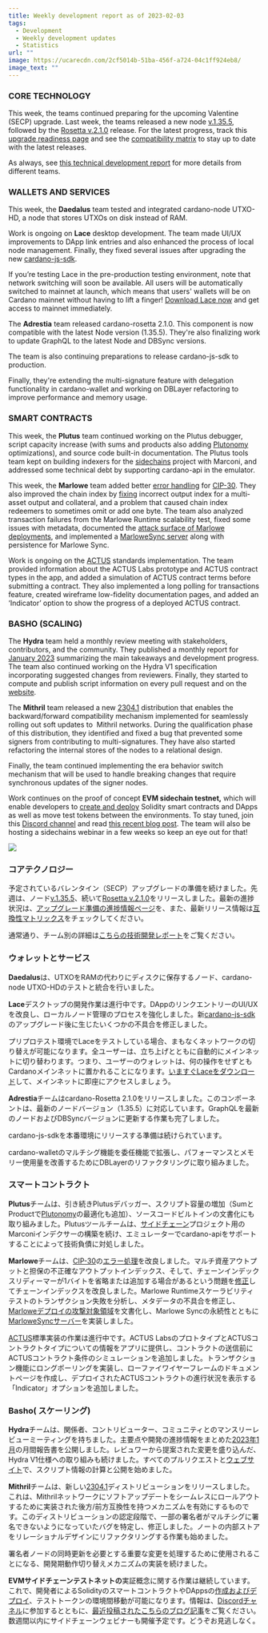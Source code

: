 ```yaml
---
title: Weekly development report as of 2023-02-03
tags:
  - Development
  - Weekly development updates
  - Statistics
url: ""
image: https://ucarecdn.com/2cf5014b-51ba-456f-a724-04c1ff924eb8/
image_text: ""
---
```


### CORE TECHNOLOGY

This week, the teams continued preparing for the upcoming Valentine (SECP) upgrade. Last week, the teams released a new node [v.1.35.5](https://github.com/input-output-hk/cardano-node/releases/tag/1.35.5), followed by the [Rosetta v.2.1.0](https://github.com/input-output-hk/cardano-rosetta/releases/tag/2.1.0) release. For the latest progress, track this [upgrade readiness page](https://iohk.zendesk.com/hc/en-us/articles/14669691361433-Ecosystem-readiness-for-the-SECP-upgrade) and see the [compatibility matrix](https://docs.cardano.org/tools/comp-matrix) to stay up to date with the latest releases.

As always, see [this technical development report](https://input-output-hk.github.io/cardano-updates/archive) for more details from different teams.

### WALLETS AND SERVICES 

This week, the **Daedalus** team tested and integrated cardano-node UTXO-HD, a node that stores UTXOs on disk instead of RAM.

Work is ongoing on **Lace** desktop development. The team made UI/UX improvements to DApp link entries and also enhanced the process of local node management. Finally, they fixed several issues after upgrading the new [cardano-js-sdk](https://github.com/input-output-hk/cardano-js-sdk#readme).

If you’re testing Lace in the pre-production testing environment, note that network switching will soon be available. All users will be automatically switched to mainnet at launch, which means that users' wallets will be on Cardano mainnet without having to lift a finger! [Download Lace now](https://www.lace.io/) and get access to mainnet immediately.

The **Adrestia** team released cardano-rosetta 2.1.0. This component is now compatible with the latest Node version (1.35.5). They're also finalizing work to update GraphQL to the latest Node and DBSync versions.

The team is also continuing preparations to release cardano-js-sdk to production.

Finally, they're extending the multi-signature feature with delegation functionality in cardano-wallet and working on DBLayer refactoring to improve performance and memory usage.

### SMART CONTRACTS

This week, the **Plutus** team continued working on the Plutus debugger, script capacity increase (with sums and products also adding [Plutonomy](https://github.com/well-typed/plutonomy#readme) optimizations), and source code built-in documentation. The Plutus tools team kept on building indexers for the [sidechains](https://www.essentialcardano.io/glossary/sidechain-toolkit) project with Marconi, and addressed some technical debt by supporting cardano-api in the emulator. 

This week, the **Marlowe** team added better [error handling](https://github.com/input-output-hk/marlowe-actus-labs/pull/11) for [CIP-30](https://cips.cardano.org/cips/cip30/). They also improved the chain index by [fixing](https://github.com/input-output-hk/marlowe-cardano/pull/437) incorrect output index for a multi-asset output and collateral, and a problem that caused chain index redeemers to sometimes omit or add one byte. The team also analyzed transaction failures from the Marlowe Runtime scalability test, fixed some issues with metadata, documented the [attack surface of Marlowe deployments](https://github.com/input-output-hk/marlowe-cardano/pull/431/files), and implemented a [MarloweSync server](https://github.com/input-output-hk/marlowe-cardano/pull/438) along with persistence for Marlowe Sync. 

Work is ongoing on the [ACTUS](https://play.marlowe-finance.io/doc/marlowe/tutorials/actus-marlowe.html) standards implementation. The team provided information about the ACTUS Labs prototype and ACTUS contract types in the app, and added a simulation of ACTUS contract terms before submitting a contract. They also implemented a long polling for transactions feature, created wireframe low-fidelity documentation pages, and added an ‘Indicator’ option to show the progress of a deployed ACTUS contract.

### BASHO (SCALING)

The **Hydra** team held a monthly review meeting with stakeholders, contributors, and the community. They published a monthly report for [January 2023](https://hydra.family/head-protocol/monthly/2023-01) summarizing the main takeaways and development progress. The team also continued working on the Hydra V1 specification incorporating suggested changes from reviewers. Finally, they started to compute and publish script information on every pull request and on the [website](https://hydra.family/head-protocol/benchmarks/transaction-cost/#script-summary).

The **Mithril** team released a new [2304.1](https://github.com/input-output-hk/mithril/releases/tag/2304.1) distribution that enables the backward/forward compatibility mechanism implemented for seamlessly rolling out soft updates to  Mithril networks. During the qualification phase of this distribution, they identified and fixed a bug that prevented some signers from contributing to multi-signatures. They have also started refactoring the internal stores of the nodes to a relational design.

Finally, the team continued implementing the era behavior switch mechanism that will be used to handle breaking changes that require synchronous updates of the signer nodes.

Work continues on the proof of concept **EVM sidechain testnet,** which will enable developers to [create and deploy](https://www.essentialcardano.io/glossary/sidechain-toolkit) Solidity smart contracts and DApps as well as move test tokens between the environments. To stay tuned, join this [Discord channel](https://discord.gg/inputoutput) and read [this recent blog post](https://iohk.io/en/blog/posts/2023/01/12/iog-launches-a-toolkit-for-developing-custom-sidechains-on-cardano/). The team will also be hosting a sidechains webinar in a few weeks so keep an eye out for that!

  

![](https://lh3.googleusercontent.com/thhqSzGFa2HcMYh9UCF1SVQ4qr78HCLQ0jx8S5QEYCT661HwsrTK65nWHI19s-carW0kCudqXJHuQrhrgX-wOXV_F4CjzRrtEKdydUZCLY909a8E0w4-KYJWk7F0ni13eHIm1RKPTKRJ)

### コアテクノロジー

予定されているバレンタイン（SECP）アップグレードの準備を続けました。先週は、ノード[v.1.35.5](https://github.com/input-output-hk/cardano-node/releases/tag/1.35.5)、続いて[Rosetta v.2.1.0](https://github.com/input-output-hk/cardano-rosetta/releases/tag/2.1.0)をリリースしました。最新の進捗状況は、[アップグレード準備の進捗情報ページ](https://iohk.zendesk.com/hc/en-us/articles/14669691361433-Ecosystem-readiness-for-the-SECP-upgrade)を、また、最新リリース情報は[互換性マトリックス](https://docs.cardano.org/tools/comp-matrix)をチェックしてください。

通常通り、チーム別の詳細は[こちらの技術開発レポート](https://input-output-hk.github.io/cardano-updates/archive)をご覧ください。

### ウォレットとサービス 

**Daedalus**は、UTXOをRAMの代わりにディスクに保存するノード、cardano-node UTXO-HDのテストと統合を行いました。

**Lace**デスクトップの開発作業は進行中です。DAppのリンクエントリーのUI/UXを改良し、ローカルノード管理のプロセスを強化しました。新[cardano-js-sdk](https://github.com/input-output-hk/cardano-js-sdk%23readme)のアップグレード後に生じたいくつかの不具合を修正しました。

プリプロテスト環境でLaceをテストしている場合、まもなくネットワークの切り替えが可能になります。全ユーザーは、立ち上げとともに自動的にメインネットに切り替わります。つまり、ユーザーのウォレットは、何の操作をせずともCardanoメインネットに置かれることになります。[いますぐLaceをダウンロード](https://www.lace.io/)して、メインネットに即座にアクセスしましょう。

**Adrestia**チームはcardano-Rosetta 2.1.0をリリースしました。このコンポーネントは、最新のノードバージョン（1.35.5）に対応しています。GraphQLを最新のノードおよびDBSyncバージョンに更新する作業も完了しました。

cardano-js-sdkを本番環境にリリースする準備は続けられています。

cardano-walletのマルチシグ機能を委任機能で拡張し、パフォーマンスとメモリー使用量を改善するためにDBLayerのリファクタリングに取り組みました。

### スマートコントラクト

**Plutus**チームは、引き続きPlutusデバッガー、スクリプト容量の増加（SumとProductで[Plutonomy](https://github.com/well-typed/plutonomy%23readme)の最適化も追加）、ソースコードビルトインの文書化にも取り組みました。Plutusツールチームは、[サイドチェーン](https://www.essentialcardano.io/glossary/sidechain-toolkit)プロジェクト用のMarconiインデクサーの構築を続け、エミュレーターでcardano-apiをサポートすることによって技術負債に対処しました。 

**Marlowe**チームは、[CIP-30](https://cips.cardano.org/cips/cip30/)の[エラー処理](https://github.com/input-output-hk/marlowe-actus-labs/pull/11)を改良しました。マルチ資産アウトプットと担保の不正確なアウトプットインデックス、そして、チェーンインデックスリディーマーが1バイトを省略または追加する場合があるという問題を[修正](https://github.com/input-output-hk/marlowe-cardano/pull/437)してチェーンインデックスを改良しました。Marlowe Runtimeスケーラビリティテストのトランザクション失敗を分析し、メタデータの不具合を修正し、[Marloweデプロイの攻撃対象領域](https://github.com/input-output-hk/marlowe-cardano/pull/431/files)を文書化し、Marlowe Syncの永続性とともに[MarloweSyncサーバー](https://github.com/input-output-hk/marlowe-cardano/pull/438)を実装しました。 

[ACTUS](https://play.marlowe-finance.io/doc/marlowe/tutorials/actus-marlowe.html)標準実装の作業は進行中です。ACTUS LabsのプロトタイプとACTUSコントラクトタイプについての情報をアプリに提供し、コントラクトの送信前にACTUSコントラクト条件のシミュレーションを追加しました。トランザクション機能にロングポーリングを実装し、ローファイワイヤーフレームのドキュメントページを作成し、デプロイされたACTUSコントラクトの進行状況を表示する「Indicator」オプションを追加しました。

### Basho( スケーリング)

**Hydra**チームは、関係者、コントリビューター、コミュニティとのマンスリーレビューミーティングを持ちました。主要点や開発の進捗情報をまとめた[2023年1月](https://hydra.family/head-protocol/monthly/2023-01)の月間報告書を公開しました。レビュワーから提案された変更を盛り込んだ、Hydra V1仕様への取り組みも続けました。すべてのプルリクエストと[ウェブサイト](https://hydra.family/head-protocol/benchmarks/transaction-cost/%23script-summary)で、スクリプト情報の計算と公開を始めました。

**Mithril**チームは、新しい[2304.1](https://github.com/input-output-hk/mithril/releases/tag/2304.1)ディストリビューションをリリースしました。これは、Mithrilネットワークにソフトアップデートをシームレスにロールアウトするために実装された後方/前方互換性を持つメカニズムを有効にするものです。このディストリビューションの認定段階で、一部の署名者がマルチシグに署名できないようになっていたバグを特定し、修正しました。ノートの内部ストアをリレーショナルデザインにリファクタリングする作業も始めました。

署名者ノードの同時更新を必要とする重要な変更を処理するために使用されることになる、開発期動作切り替えメカニズムの実装を続けました。

**EVMサイドチェーンテストネットの**実証概念に関する作業は継続しています。これで、開発者によるSolidityのスマートコントラクトやDAppsの[作成およびデプロイ](https://www.essentialcardano.io/glossary/sidechain-toolkit)、テストトークンの環境間移動が可能になります。情報は、[Discordチャネル](https://discord.gg/inputoutput)に参加するとともに、[最近投稿されたこちらのブログ記事](https://iohk.io/jp/blog/posts/2023/01/12/iog-launches-a-toolkit-for-developing-custom-sidechains-on-cardano/)をご覧ください。数週間以内にサイドチェーンウェビナーも開催予定です。どうぞお見逃しなく。
